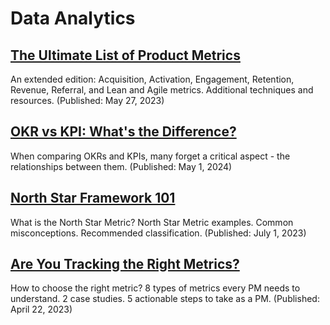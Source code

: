 ﻿# Data Analytics

## [The Ultimate List of Product Metrics](https://productcompass.pm/p/the-ultimate-list-of-product-metrics)
An extended edition: Acquisition, Activation, Engagement, Retention, Revenue, Referral, and Lean and Agile metrics. Additional techniques and resources. (Published: May 27, 2023)

## [OKR vs KPI: What&#x27;s the Difference?](https://www.productcompass.pm/p/okr-vs-kpi-whats-the-difference)
When comparing OKRs and KPIs, many forget a critical aspect - the relationships between them. (Published: May 1, 2024)

## [North Star Framework 101](https://productcompass.pm/p/the-north-star-framework-101)
What is the North Star Metric? North Star Metric examples. Common misconceptions. Recommended classification. (Published: July 1, 2023)

## [Are You Tracking the Right Metrics?](https://productcompass.pm/p/are-you-tracking-the-right-metrics)
How to choose the right metric? 8 types of metrics every PM needs to understand. 2 case studies. 5 actionable steps to take as a PM. (Published: April 22, 2023)


